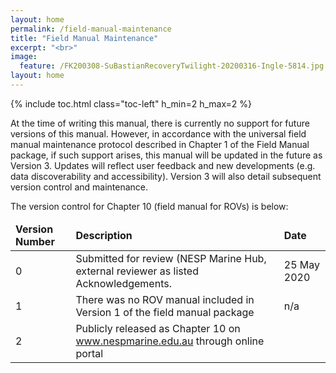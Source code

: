 ```yaml
---
layout: home
permalink: /field-manual-maintenance
title: "Field Manual Maintenance"
excerpt: "<br>"
image:
  feature: /FK200308-SuBastianRecoveryTwilight-20200316-Ingle-5814.jpg
layout: home
---
```

{% include toc.html class="toc-left" h_min=2 h_max=2 %}

At the time of writing this manual, there is currently no support for future versions of this manual. However, in accordance with the universal field manual maintenance protocol described in Chapter 1 of the Field Manual package, if such support arises, this manual will be updated in the future as Version 3. Updates will reflect user feedback and new developments (e.g. data discoverability and accessibility). Version 3 will also detail subsequent version control and maintenance. 

 The version control for Chapter 10 (field manual for ROVs) is below:


<table>
<thead>
  <tr>
   <td><strong>Version Number</strong>
   </td>
   <td><strong>Description</strong>
   </td>
   <td><strong>Date</strong>
   </td>
  </tr>
  </thead>
  <tbody>
  <tr>
   <td>0
   </td>
   <td>Submitted for review (NESP Marine Hub, external reviewer as listed Acknowledgements.
   </td>
   <td>25 May 2020
   </td>
  </tr>
  <tr>
   <td>1
   </td>
   <td>There was no ROV manual included in Version 1 of the field manual package
   </td>
   <td>n/a
   </td>
  </tr>
  <tr>
   <td>2
   </td>
   <td>Publicly released as Chapter 10 on <a href="http://www.nespmarine.edu.au">www.nespmarine.edu.au</a>  through online portal
   </td>
   <td>
   </td>
  </tr>
  </tbody>
</table>